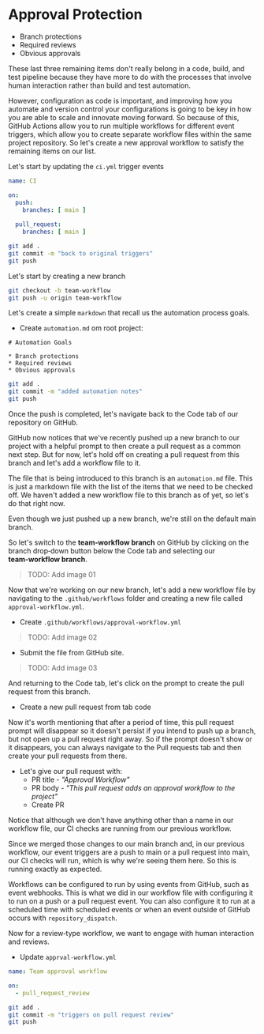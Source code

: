 # Approval Protection

* Branch protections
* Required reviews
* Obvious approvals

These last three remaining items don't really belong in a code, build, and test pipeline because they have more to do with the processes that involve human interaction rather than build and test automation. 

However, configuration as code is important, and improving how you automate and version control your configurations is going to be key in how you are able to scale and innovate moving forward. So because of this, GitHub Actions allow you to run multiple workflows for different event triggers, which allow you to create separate workflow files within the same project repository. So let's create a new approval workflow to satisfy the remaining items on our list.

Let's start by updating the `ci.yml` trigger events

```yml
name: CI 

on:
  push:
    branches: [ main ]
    
  pull_request:
    branches: [ main ]
```

```bash
git add .
git commit -m "back to original triggers"
git push
```

Let's start by creating a new branch

```bash
git checkout -b team-workflow
git push -u origin team-workflow
```

Let's create a simple `markdown` that recall us the automation process goals.

* Create `automation.md` om root project:

```
# Automation Goals

* Branch protections
* Required reviews
* Obvious approvals
```

```bash
git add .
git commit -m "added automation notes"
git push
```

Once the push is completed, let's navigate back to the Code tab of our repository on GitHub. 

GitHub now notices that we've recently pushed up a new branch to our project with a helpful prompt to then create a pull request as a common next step. But for now, let's hold off on creating a pull request from this branch and let's add a workflow file to it. 

The file that is being introduced to this branch is an `automation.md` file. This is just a markdown file with the list of the items that we need to be checked off. We haven't added a new workflow file to this branch as of yet, so let's do that right now. 

Even though we just pushed up a new branch, we're still on the default main branch. 

So let's switch to the **team‑workflow branch** on GitHub by clicking on the branch drop‑down button below the Code tab and selecting our **team‑workflow branch**. 

> TODO: Add image 01

Now that we're working on our new branch, let's add a new workflow file by navigating to the `.github/workflows` folder and creating a new file called `approval‑workflow.yml`. 

* Create `.github/workflows/approval-workflow.yml`

> TODO: Add image 02

* Submit the file from GitHub site.

> TODO: Add image 03

And returning to the Code tab, let's click on the prompt to create the pull request from this branch. 

* Create a new pull request from tab code

Now it's worth mentioning that after a period of time, this pull request prompt will disappear so it doesn't persist if you intend to push up a branch, but not open up a pull request right away. So if the prompt doesn't show or it disappears, you can always navigate to the Pull requests tab and then create your pull requests from there. 

* Let's give our pull request with:
    * PR title - *"Approval Workflow"*
    * PR body - *"This pull request adds an approval workflow to the project"*
    * Create PR

Notice that although we don't have anything other than a name in our workflow file, our CI checks are running from our previous workflow. 

Since we merged those changes to our main branch and, in our previous workflow, our event triggers are a push to main or a pull request into main, our CI checks will run, which is why we're seeing them here. So this is running exactly as expected.

Workflows can be configured to run by using events from GitHub, such as event webhooks. This is what we did in our workflow file with configuring it to run on a push or a pull request event. You can also configure it to run at a scheduled time with scheduled events or when an event outside of GitHub occurs with `repository_dispatch`.

Now for a review‑type workflow, we want to engage with human interaction and reviews.

* Update `apprval-workflow.yml`

```yml
name: Team approval workflow

on:
  - pull_request_review
```

```bash
git add .
git commit -m "triggers on pull request review"
git push
```
